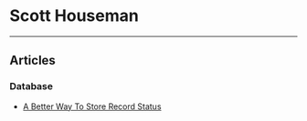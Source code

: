 # Scott Houseman
---
## Articles
### Database
- [A Better Way To Store Record Status](./articles/better-way-store-record-status.md)